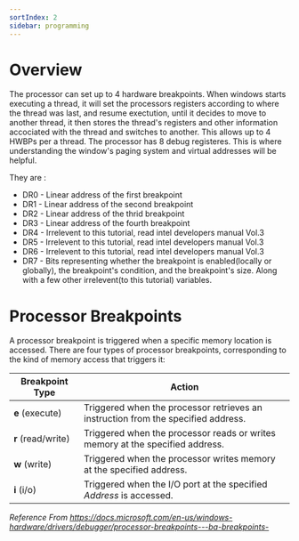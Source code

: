 ```yaml
---
sortIndex: 2
sidebar: programming
---
```


# Overview

The processor can set up to 4 hardware breakpoints. When windows starts executing a thread, it will set the processors registers according to where the thread was last, and resume exectution, until it decides to move to another thread, it then stores the thread's registers and other information accociated with the thread and switches to another. This allows up to 4 HWBPs per a thread. The processor has 8 debug registeres. This is where understanding the window's paging system and virtual addresses will be helpful.

They are :

- DR0 - Linear address of the first breakpoint
- DR1 - Linear address of the second breakpoint
- DR2 - Linear address of the thrid breakpoint
- DR3 - Linear address of the fourth breakpoint
- DR4 - Irrelevent to this tutorial, read intel developers manual Vol.3
- DR5 - Irrelevent to this tutorial, read intel developers manual Vol.3
- DR6 - Irrelevent to this tutorial, read intel developers manual Vol.3
- DR7 - Bits representing whether the breakpoint is enabled(locally or globally), the breakpoint's condition, and the breakpoint's size. Along with a few other irrelevent(to this tutorial) variables.

# Processor Breakpoints

A processor breakpoint is triggered when a specific memory location is accessed. There are four types of processor breakpoints, corresponding to the kind of memory access that triggers it:

| Breakpoint Type    | Action                                                                            |
| ------------------ | --------------------------------------------------------------------------------- |
| **e** (execute)    | Triggered when the processor retrieves an instruction from the specified address. |
| **r** (read/write) | Triggered when the processor reads or writes memory at the specified address.     |
| **w** (write)      | Triggered when the processor writes memory at the specified address.              |
| **i** (i/o)        | Triggered when the I/O port at the specified *Address* is accessed.               |

*Reference From <https://docs.microsoft.com/en-us/windows-hardware/drivers/debugger/processor-breakpoints---ba-breakpoints->*
